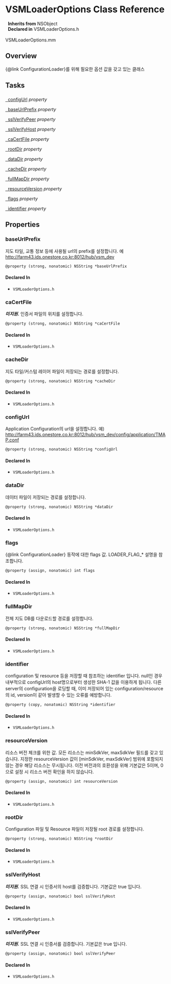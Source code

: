 # VSMLoaderOptions Class Reference

&nbsp;&nbsp;**Inherits from** NSObject  
&nbsp;&nbsp;**Declared in** VSMLoaderOptions.h<br />  
VSMLoaderOptions.mm  

## Overview

{@link ConfigurationLoader}를 위해 필요한 옵션 값을 갖고 있는 클래스

## Tasks

### 

[&nbsp;&nbsp;configUrl](#//api/name/configUrl) *property* 

[&nbsp;&nbsp;baseUrlPrefix](#//api/name/baseUrlPrefix) *property* 

[&nbsp;&nbsp;sslVerifyPeer](#//api/name/sslVerifyPeer) *property* 

[&nbsp;&nbsp;sslVerifyHost](#//api/name/sslVerifyHost) *property* 

[&nbsp;&nbsp;caCertFile](#//api/name/caCertFile) *property* 

[&nbsp;&nbsp;rootDir](#//api/name/rootDir) *property* 

[&nbsp;&nbsp;dataDir](#//api/name/dataDir) *property* 

[&nbsp;&nbsp;cacheDir](#//api/name/cacheDir) *property* 

[&nbsp;&nbsp;fullMapDir](#//api/name/fullMapDir) *property* 

[&nbsp;&nbsp;resourceVersion](#//api/name/resourceVersion) *property* 

[&nbsp;&nbsp;flags](#//api/name/flags) *property* 

[&nbsp;&nbsp;identifier](#//api/name/identifier) *property* 

## Properties

<a name="//api/name/baseUrlPrefix" title="baseUrlPrefix"></a>
### baseUrlPrefix

지도 타일, 교통 정보 등에 사용될 url의 prefix를 설정합니다. 예 <a href="http://farm43.ids.onestore.co.kr:8012/hub/vsm_dev">http://farm43.ids.onestore.co.kr:8012/hub/vsm_dev</a>

`@property (strong, nonatomic) NSString *baseUrlPrefix`

#### Declared In
* `VSMLoaderOptions.h`

<a name="//api/name/caCertFile" title="caCertFile"></a>
### caCertFile

<b><i>미지원.</i></b> 인증서 파일의 위치를 설정합니다.

`@property (strong, nonatomic) NSString *caCertFile`

#### Declared In
* `VSMLoaderOptions.h`

<a name="//api/name/cacheDir" title="cacheDir"></a>
### cacheDir

지도 타일/커스텀 레이어 파일이 저장되는 경로를 설정합니다.

`@property (strong, nonatomic) NSString *cacheDir`

#### Declared In
* `VSMLoaderOptions.h`

<a name="//api/name/configUrl" title="configUrl"></a>
### configUrl

Application Configuration의 url을 설정합니다. 예) <a href="http://farm43.ids.onestore.co.kr:8012/hub/vsm_dev/config/application/TMAP.conf">http://farm43.ids.onestore.co.kr:8012/hub/vsm_dev/config/application/TMAP.conf</a>

`@property (strong, nonatomic) NSString *configUrl`

#### Declared In
* `VSMLoaderOptions.h`

<a name="//api/name/dataDir" title="dataDir"></a>
### dataDir

데이터 파일이 저장되는 경로를 설정합니다.

`@property (strong, nonatomic) NSString *dataDir`

#### Declared In
* `VSMLoaderOptions.h`

<a name="//api/name/flags" title="flags"></a>
### flags

{@link ConfigurationLoader} 동작에 대한 flags 값. LOADER_FLAG_* 설명을 참조합니다.

`@property (assign, nonatomic) int flags`

#### Declared In
* `VSMLoaderOptions.h`

<a name="//api/name/fullMapDir" title="fullMapDir"></a>
### fullMapDir

전체 지도 DB를 다운로드할 경로를 설정합니다.

`@property (strong, nonatomic) NSString *fullMapDir`

#### Declared In
* `VSMLoaderOptions.h`

<a name="//api/name/identifier" title="identifier"></a>
### identifier

configuration 및 resource 등을 저장할 때 참조하는 identifier 입니다.
null인 경우 내부적으로 configUrl의 host명으로부터 생성한 SHA-1 값을 이용하게 됩니다.
다른 server의 configuration을 로딩할 때, 이미 저장되어 있는 configuration/resource의 id, version이 같아 발생할 수 있는 오류를 예방합니다.

`@property (copy, nonatomic) NSString *identifier`

#### Declared In
* `VSMLoaderOptions.h`

<a name="//api/name/resourceVersion" title="resourceVersion"></a>
### resourceVersion

리소스 버전 체크를 위한 값. 모든 리소스는 minSdkVer, maxSdkVer 필드를 갖고 있습니다.
지정한 resourceVersion 값이 [minSdkVer, maxSdkVer] 범위에 포함되지 않는 경우 해당 리소스는 무시됩니다.
이전 버전과의 호환성을 위해 기본값은 5이며, 0으로 설정 시 리소스 버전 확인을 하지 않습니다.

`@property (assign, nonatomic) int resourceVersion`

#### Declared In
* `VSMLoaderOptions.h`

<a name="//api/name/rootDir" title="rootDir"></a>
### rootDir

Configuration 파일 및 Resource 파일이 저장될 root 경로를 설정합니다.

`@property (strong, nonatomic) NSString *rootDir`

#### Declared In
* `VSMLoaderOptions.h`

<a name="//api/name/sslVerifyHost" title="sslVerifyHost"></a>
### sslVerifyHost

<b><i>미지원.</i></b> SSL 연결 시 인증서의 host를 검증합니다. 기본값은 true 입니다.

`@property (assign, nonatomic) bool sslVerifyHost`

#### Declared In
* `VSMLoaderOptions.h`

<a name="//api/name/sslVerifyPeer" title="sslVerifyPeer"></a>
### sslVerifyPeer

<b><i>미지원.</i></b> SSL 연결 시 인증서를 검증합니다. 기본값은 true 입니다.

`@property (assign, nonatomic) bool sslVerifyPeer`

#### Declared In
* `VSMLoaderOptions.h`

